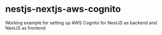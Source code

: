 # nestjs-nextjs-aws-cognito
Working example for setting up AWS Cognito for NestJS as backend and NextJS as frontend
